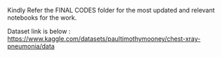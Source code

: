 Kindly Refer the FINAL CODES folder for the most updated and relevant notebooks for the work.


Dataset link is below :
https://www.kaggle.com/datasets/paultimothymooney/chest-xray-pneumonia/data
